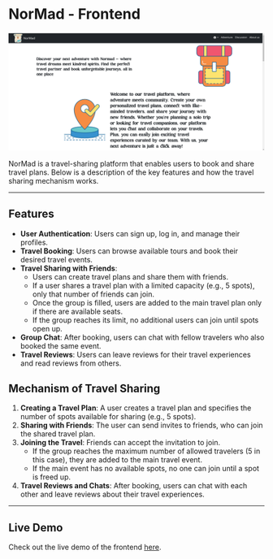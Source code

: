 # NorMad - Frontend

![cover](https://github.com/abrarbinrofique/NorMad-Bakend/blob/main/nor.png)

NorMad is a travel-sharing platform that enables users to book and share travel plans. Below is a description of the key features and how the travel sharing mechanism works.

---

## Features

- **User Authentication**: Users can sign up, log in, and manage their profiles. 
- **Travel Booking**: Users can browse available tours and book their desired travel events.
- **Travel Sharing with Friends**: 
  - Users can create travel plans and share them with friends.
  - If a user shares a travel plan with a limited capacity (e.g., 5 spots), only that number of friends can join.
  - Once the group is filled, users are added to the main travel plan only if there are available seats.
  - If the group reaches its limit, no additional users can join until spots open up.
- **Group Chat**: After booking, users can chat with fellow travelers who also booked the same event.
- **Travel Reviews**: Users can leave reviews for their travel experiences and read reviews from others.

## Mechanism of Travel Sharing

1. **Creating a Travel Plan**: A user creates a travel plan and specifies the number of spots available for sharing (e.g., 5 spots).
2. **Sharing with Friends**: The user can send invites to friends, who can join the shared travel plan.
3. **Joining the Travel**: Friends can accept the invitation to join. 
   - If the group reaches the maximum number of allowed travelers (5 in this case), they are added to the main travel event.
   - If the main event has no available spots, no one can join until a spot is freed up.
4. **Travel Reviews and Chats**: After booking, users can chat with each other and leave reviews about their travel experiences.

---

## Live Demo

Check out the live demo of the frontend [here](https://abrarbinrofique.github.io/NorMad-Frontend/).
